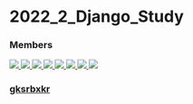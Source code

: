 # 2022_2_Django_Study

<h3>Members</h3>
<p>
  <a href="https://github.com/HanGyuTak"><img src="https://img.shields.io/badge/한규탁-181717?style=for-the-badge&logo=GitHub&logoColor=white">
  <a href="https://github.com/sungmich"><img src="https://img.shields.io/badge/조성민-181717?style=for-the-badge&logo=GitHub&logoColor=white">
  <a href="https://github.com/kimyg119"><img src="https://img.shields.io/badge/김영규-181717?style=for-the-badge&logo=GitHub&logoColor=white">
  <a href="https://github.com/02Skanu/"><img src="https://img.shields.io/badge/서관우-181717?style=for-the-badge&logo=GitHub&logoColor=white">
  <a href=""><img src="https://img.shields.io/badge/정찬호-181717?style=for-the-badge&logo=GitHub&logoColor=white">
  <a href=""><img src="https://img.shields.io/badge/배성현-181717?style=for-the-badge&logo=GitHub&logoColor=white">
  <a href="https://github.com/alstn38"><img src="https://img.shields.io/badge/강민수-181717?style=for-the-badge&logo=GitHub&logoColor=white">
  <a href=""><img src="https://img.shields.io/badge/박세환-181717?style=for-the-badge&logo=GitHub&logoColor=white">
</p>

<h3>gksrbxkr</h3>

